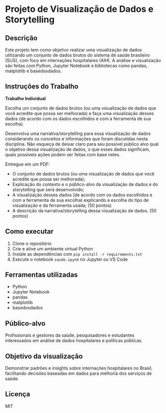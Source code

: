 # Projeto de Visualização de Dados e Storytelling

## Descrição
Este projeto tem como objetivo realizar uma visualização de dados utilizando um conjunto de dados brutos do sistema de saúde brasileiro (SUS), com foco em internações hospitalares (AIH). A análise e visualização são feitas com Python, Jupyter Notebook e bibliotecas como pandas, matplotlib e basedosdados.

## Instruções do Trabalho

**Trabalho Individual**

Escolha um conjunto de dados brutos (ou uma visualização de dados que você acredite que possa ser melhorada) e faça uma visualização desses dados (de acordo com os dados escolhidos e com a ferramenta de sua escolha).

Desenvolva uma narrativa/storytelling para essa visualização de dados considerando os conceitos e informações que foram discutidas nesta disciplina. Não esqueça de deixar claro para seu possível público alvo qual o objetivo dessa visualização de dados, o que esses dados significam, quais possíveis ações podem ser feitas com base neles.

Entregue em um PDF:

- O conjunto de dados brutos (ou uma visualização de dados que você acredite que possa ser melhorada);
- Explicação do contexto e o público-alvo da visualização de dados e do storytelling que será desenvolvido;
- A visualização desses dados (de acordo com os dados escolhidos e com a ferramenta de sua escolha) explicando a escolha do tipo de visualização e da ferramenta usada; (50 pontos)
- A descrição da narrativa/storytelling dessa visualização de dados. (50 pontos)

## Como executar

1. Clone o repositório
2. Crie e ative um ambiente virtual Python
3. Instale as dependências com `pip install -r requirements.txt`
4. Execute o notebook `saude.ipynb` no Jupyter ou VS Code

## Ferramentas utilizadas
- Python
- Jupyter Notebook
- pandas
- matplotlib
- basedosdados

## Público-alvo
Profissionais e gestores da saúde, pesquisadores e estudantes interessados em análise de dados hospitalares e políticas públicas.

## Objetivo da visualização
Demonstrar padrões e insights sobre internações hospitalares no Brasil, facilitando decisões baseadas em dados para melhoria dos serviços de saúde.

## Licença
MIT
